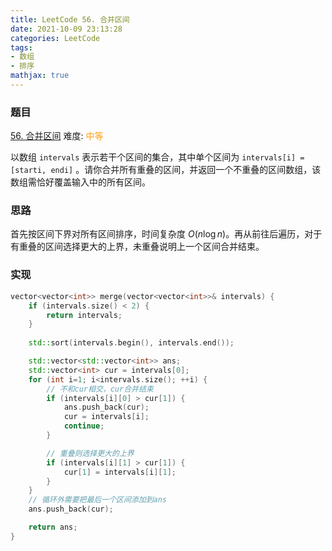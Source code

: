 ```yaml
---
title: LeetCode 56. 合并区间
date: 2021-10-09 23:13:28
categories: LeetCode
tags:
- 数组
- 排序
mathjax: true
---
```


### 题目
[56. 合并区间](https://leetcode-cn.com/problems/merge-intervals/)
难度: <span style="color: rgba(255, 161, 25, 1);">中等</span>

以数组 `intervals` 表示若干个区间的集合，其中单个区间为 `intervals[i] = [starti, endi]` 。请你合并所有重叠的区间，并返回一个不重叠的区间数组，该数组需恰好覆盖输入中的所有区间。
<!-- more -->

### 思路
首先按区间下界对所有区间排序，时间复杂度 $O(n\log n)$。再从前往后遍历，对于有重叠的区间选择更大的上界，未重叠说明上一个区间合并结束。

### 实现
``` cpp
vector<vector<int>> merge(vector<vector<int>>& intervals) {
    if (intervals.size() < 2) {
        return intervals;
    }
    
    std::sort(intervals.begin(), intervals.end());

    std::vector<std::vector<int>> ans;
    std::vector<int> cur = intervals[0];
    for (int i=1; i<intervals.size(); ++i) {
        // 不和cur相交，cur合并结束
        if (intervals[i][0] > cur[1]) {
            ans.push_back(cur);
            cur = intervals[i];
            continue;
        }

        // 重叠则选择更大的上界
        if (intervals[i][1] > cur[1]) {
            cur[1] = intervals[i][1];
        }
    }
    // 循环外需要把最后一个区间添加到ans
    ans.push_back(cur);

    return ans;
}
```
